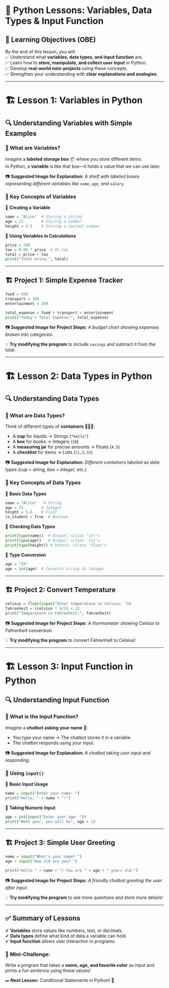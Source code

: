 # 🚀 Python Lessons: Variables, Data Types & Input Function  

## 🎯 Learning Objectives (OBE)  
By the end of this lesson, you will:  
✅ Understand what **variables, data types, and input function** are.  
✅ Learn how to **store, manipulate, and collect user input** in Python.  
✅ Develop **real-world mini-projects** using these concepts.  
✅ Strengthen your understanding with **clear explanations and analogies**.  

---

# 🏗 Lesson 1: Variables in Python  

## 🔍 Understanding Variables with Simple Examples  

### 🧐 What are Variables?  
Imagine a **labeled storage box** 📦 where you store different items.  
In Python, a **variable** is like that box—it holds a value that we can use later.  

📷 **Suggested Image for Explanation:** *A shelf with labeled boxes representing different variables like `name`, `age`, and `salary`.*  

### 🔢 Key Concepts of Variables  

📌 **Creating a Variable**  

```python
name = "Alice"  # Storing a string
age = 12        # Storing a number
height = 4.9    # Storing a decimal number
```

📌 **Using Variables in Calculations**  

```python
price = 100
tax = 0.08 * price  # 8% tax
total = price + tax
print("Total price:", total)
```

---

## 🏗 Project 1: Simple Expense Tracker  

```python
food = 500
transport = 300
entertainment = 200

total_expense = food + transport + entertainment
print("Today's Total Expense:", total_expense)
```

📷 **Suggested Image for Project Steps:** *A budget chart showing expenses broken into categories.*  

💡 **Try modifying the program** to include `savings` and subtract it from the total.  

---

# 🏗 Lesson 2: Data Types in Python  

## 🔍 Understanding Data Types  

### 🧐 What are Data Types?  
Think of different types of **containers** 🍶🥤🍜:  
- A **cup** for liquids → Strings (`"hello"`)  
- A **box** for books → Integers (`10`)  
- A **measuring jar** for precise amounts → Floats (`4.5`)  
- A **checklist** for items → Lists (`[1,2,3]`)  

📷 **Suggested Image for Explanation:** *Different containers labeled as data types (cup = string, box = integer, etc.).*  

### 🔢 Key Concepts of Data Types  

📌 **Basic Data Types**  

```python
name = "Alice"   # String
age = 25        # Integer
height = 5.6    # Float
is_student = True  # Boolean
```

📌 **Checking Data Types**  

```python
print(type(name))  # Output: <class 'str'>
print(type(age))   # Output: <class 'int'>
print(type(height)) # Output: <class 'float'>
```

📌 **Type Conversion**  

```python
age = "25"
age = int(age)  # Converts string to integer
```

---

## 🏗 Project 2: Convert Temperature  

```python
celsius = float(input("Enter temperature in Celsius: "))
fahrenheit = (celsius * 9/5) + 32
print("Temperature in Fahrenheit:", fahrenheit)
```

📷 **Suggested Image for Project Steps:** *A thermometer showing Celsius to Fahrenheit conversion.*  

💡 **Try modifying the program** to convert Fahrenheit to Celsius!  

---

# 🏗 Lesson 3: Input Function in Python  

## 🔍 Understanding Input Function  

### 🧐 What is the Input Function?  
Imagine a **chatbot asking your name** 🤖:  
- You type your name → The chatbot stores it in a variable.  
- The chatbot responds using your input.  

📷 **Suggested Image for Explanation:** *A chatbot taking user input and responding.*  

### 🔢 Using `input()`  

📌 **Basic Input Usage**  

```python
name = input("Enter your name: ")
print("Hello, " + name + "!")
```

📌 **Taking Numeric Input**  

```python
age = int(input("Enter your age: "))
print("Next year, you will be", age + 1)
```

---

## 🏗 Project 3: Simple User Greeting  

```python
name = input("What's your name? ")
age = input("How old are you? ")

print("Hello " + name + "! You are " + age + " years old.")
```

📷 **Suggested Image for Project Steps:** *A friendly chatbot greeting the user after input.*  

💡 **Try modifying the program** to ask more questions and store more details!  

---

## ✅ Summary of Lessons  
✔ **Variables** store values like numbers, text, or decimals.  
✔ **Data types** define what kind of data a variable can hold.  
✔ **Input function** allows user interaction in programs.  

### 🎯 **Mini-Challenge:**  
Write a program that takes a **name, age, and favorite color** as input and prints a fun sentence using these values!  

⏭ **Next Lesson:** Conditional Statements in Python! 🚀  
